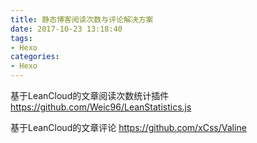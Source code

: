 ```yaml
---
title: 静态博客阅读次数与评论解决方案
date: 2017-10-23 13:18:40
tags:
- Hexo
categories:
- Hexo
---
```


基于LeanCloud的文章阅读次数统计插件
https://github.com/Weic96/LeanStatistics.js

基于LeanCloud的文章评论
https://github.com/xCss/Valine